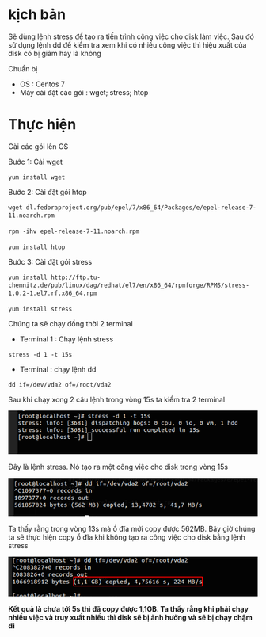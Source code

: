 # kịch bản 
Sẽ dùng lệnh stress để tạo ra tiến trình công việc cho disk làm việc. Sau đó sử dụng lệnh dd để kiểm tra xem khi có nhiều công việc thì hiệu xuất của disk có bị giảm hay là không 

Chuẩn bị 
- OS : Centos 7
- Máy cài đặt các gói : wget; stress; htop

# Thực hiện 
Cài các gói lên OS

Bước 1: Cài wget 
```
yum install wget
```
Bước 2: Cài đặt gói htop
```
wget dl.fedoraproject.org/pub/epel/7/x86_64/Packages/e/epel-release-7-11.noarch.rpm

rpm -ihv epel-release-7-11.noarch.rpm 

yum install htop
```
Bước 3: Cài đặt gói stress
```
yum install http://ftp.tu-chemnitz.de/pub/linux/dag/redhat/el7/en/x86_64/rpmforge/RPMS/stress-1.0.2-1.el7.rf.x86_64.rpm

yum install stress 
```
Chúng ta sẽ chạy đồng thời 2 terminal 

- Terminal 1 : Chạy lệnh stress
```
stress -d 1 -t 15s 
```
- Terminal : chạy lệnh dd
```
dd if=/dev/vda2 of=/root/vda2
```

Sau khi chạy xong 2 câu lệnh trong vòng 15s ta kiểm tra 2 terminal 

![](../images/labs/cpu/screenshot_9.png)

Đây là lệnh stress. Nó tạo ra một công việc cho disk trong vòng 15s 

![](../images/labs/cpu/screenshot_10.png)

Ta thấy rằng trong vòng 13s mà ổ đĩa mới copy được 562MB. Bây giờ chúng ta sẽ thực hiện copy ổ đĩa khi không tạo ra công việc cho disk bằng lệnh stress 

![](../images/labs/cpu/screenshot_11.png)

**Kết quả là chưa tới 5s thì đã copy được 1,1GB. Ta thấy rằng khi phải chạy nhiều việc và truy xuất nhiều thì disk sẽ bị ảnh hưởng và sẽ bị chạy chậm đi**

